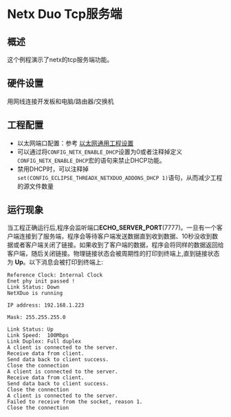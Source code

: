 # Netx Duo Tcp服务端

## 概述

这个例程演示了netx的tcp服务端功能。

## 硬件设置

用网线连接开发板和电脑/路由器/交换机

## 工程配置
- 以太网端口配置：参考 [以太网通用工程设置](../../../../lwip/doc/Ethernet_Common_Project_Settings_zh.md)
- 可以通过将`CONFIG_NETX_ENABLE_DHCP`设置为0或者注释掉定义`CONFIG_NETX_ENABLE_DHCP`宏的语句来禁止DHCP功能。
- 禁用DHCP时，可以注释掉`set(CONFIG_ECLIPSE_THREADX_NETXDUO_ADDONS_DHCP 1)`语句，从而减少工程的源文件数量

## 运行现象

当工程正确运行后,程序会监听端口**ECHO_SERVER_PORT**(7777)。一旦有一个客户端连接到了服务端，程序会等待客户端发送数据直到收到数据、10秒没收到数据或者客户端关闭了链接。如果收到了客户端的数据，程序会将同样的数据返回给客户端，随后关闭链接。物理链接状态会被周期性的打印到终端上,直到链接状态为 **Up**。以下消息会被打印到终端上:
```console
Reference Clock: Internal Clock
Enet phy init passed !
Link Status: Down
NetXDuo is running

IP address: 192.168.1.223

Mask: 255.255.255.0

Link Status: Up
Link Speed:  100Mbps
Link Duplex: Full duplex
A client is connected to the server.
Receive data from client.
Send data back to client success.
Close the connection
A client is connected to the server.
Receive data from client.
Send data back to client success.
Close the connection
A client is connected to the server.
Failed to receive from the socket, reason 1.
Close the connection
```

